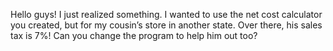 Hello guys! I just realized something. I wanted to use the net cost calculator you created, but for my cousin’s store in another state. Over there, his sales tax is 7%! Can you change the program to help him out too?
